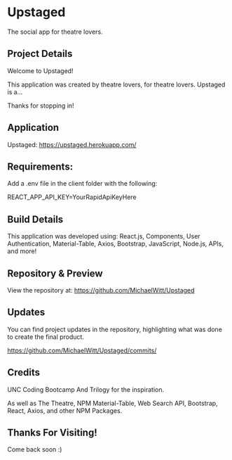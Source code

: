 # Upstaged

The social app for theatre lovers.

## Project Details

Welcome to Upstaged!

This application was created by theatre lovers, for theatre lovers. Upstaged is a...

Thanks for stopping in!

## Application

Upstaged: https://upstaged.herokuapp.com/

<!-- Welcome: ![Screenshot](./public/img/website.png) -->

## Requirements:

Add a .env file in the client folder with the following:

REACT_APP_API_KEY=YourRapidApiKeyHere

## Build Details

This application was developed using: React.js, Components, User Authentication, Material-Table, Axios, Bootstrap, JavaScript, Node.js, APIs, and more!

## Repository & Preview

View the repository at: https://github.com/MichaelWitt/Upstaged

<!-- Preview: ![Screenshot](./public/img/preview.png) -->

## Updates

You can find project updates in the repository, highlighting what was done to create the final product.

https://github.com/MichaelWitt/Upstaged/commits/

## Credits

UNC Coding Bootcamp And Trilogy for the inspiration.

As well as The Theatre, NPM Material-Table, Web Search API, Bootstrap, React, Axios, and other NPM Packages.

## Thanks For Visiting!

Come back soon :)
